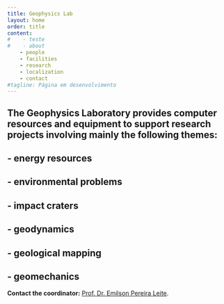 ```yaml
---
title: Geophysics Lab
layout: home
order: title
content:
#    - teste
#    - about
    - people
    - facilities
    - research
    - localization
    - contact
#tagline: Página em desenvolvimento
---
```


## The Geophysics Laboratory provides computer resources and equipment to support research projects involving mainly the following themes:

##  - energy resources
##  - environmental problems
##  - impact craters
##  - geodynamics
##  - geological mapping
##  - geomechanics

**Contact the coordinator:**
[Prof. Dr. Emilson Pereira Leite](/people/emilson.html).
